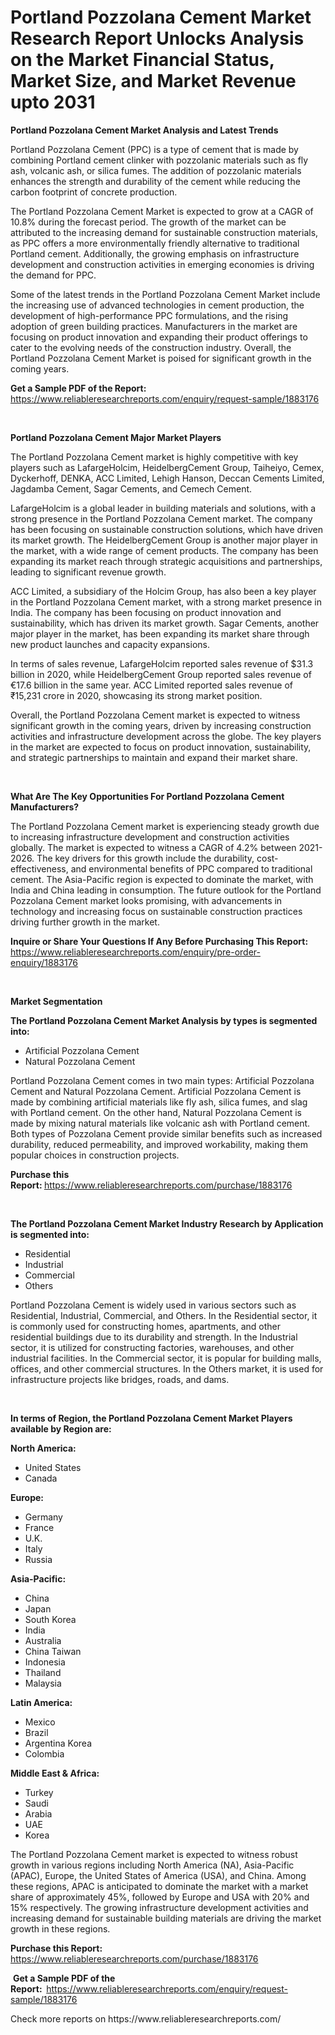 <p><h1>Portland Pozzolana Cement Market Research Report Unlocks Analysis on the Market Financial Status, Market Size, and Market Revenue upto 2031</h1></p><p><strong>Portland Pozzolana Cement Market Analysis and Latest Trends</strong></p>
<p><p>Portland Pozzolana Cement (PPC) is a type of cement that is made by combining Portland cement clinker with pozzolanic materials such as fly ash, volcanic ash, or silica fumes. The addition of pozzolanic materials enhances the strength and durability of the cement while reducing the carbon footprint of concrete production.</p><p>The Portland Pozzolana Cement Market is expected to grow at a CAGR of 10.8% during the forecast period. The growth of the market can be attributed to the increasing demand for sustainable construction materials, as PPC offers a more environmentally friendly alternative to traditional Portland cement. Additionally, the growing emphasis on infrastructure development and construction activities in emerging economies is driving the demand for PPC.</p><p>Some of the latest trends in the Portland Pozzolana Cement Market include the increasing use of advanced technologies in cement production, the development of high-performance PPC formulations, and the rising adoption of green building practices. Manufacturers in the market are focusing on product innovation and expanding their product offerings to cater to the evolving needs of the construction industry. Overall, the Portland Pozzolana Cement Market is poised for significant growth in the coming years.</p></p>
<p><strong>Get a Sample PDF of the Report:&nbsp;</strong> <a href="https://www.reliableresearchreports.com/enquiry/request-sample/1883176">https://www.reliableresearchreports.com/enquiry/request-sample/1883176</a></p>
<p>&nbsp;</p>
<p><strong>Portland Pozzolana Cement Major Market Players</strong></p>
<p><p>The Portland Pozzolana Cement market is highly competitive with key players such as LafargeHolcim, HeidelbergCement Group, Taiheiyo, Cemex, Dyckerhoff, DENKA, ACC Limited, Lehigh Hanson, Deccan Cements Limited, Jagdamba Cement, Sagar Cements, and Cemech Cement. </p><p>LafargeHolcim is a global leader in building materials and solutions, with a strong presence in the Portland Pozzolana Cement market. The company has been focusing on sustainable construction solutions, which have driven its market growth. The HeidelbergCement Group is another major player in the market, with a wide range of cement products. The company has been expanding its market reach through strategic acquisitions and partnerships, leading to significant revenue growth.</p><p>ACC Limited, a subsidiary of the Holcim Group, has also been a key player in the Portland Pozzolana Cement market, with a strong market presence in India. The company has been focusing on product innovation and sustainability, which has driven its market growth. Sagar Cements, another major player in the market, has been expanding its market share through new product launches and capacity expansions.</p><p>In terms of sales revenue, LafargeHolcim reported sales revenue of $31.3 billion in 2020, while HeidelbergCement Group reported sales revenue of €17.6 billion in the same year. ACC Limited reported sales revenue of ₹15,231 crore in 2020, showcasing its strong market position.</p><p>Overall, the Portland Pozzolana Cement market is expected to witness significant growth in the coming years, driven by increasing construction activities and infrastructure development across the globe. The key players in the market are expected to focus on product innovation, sustainability, and strategic partnerships to maintain and expand their market share.</p></p>
<p>&nbsp;</p>
<p><strong>What Are The Key Opportunities For Portland Pozzolana Cement Manufacturers?</strong></p>
<p><p>The Portland Pozzolana Cement market is experiencing steady growth due to increasing infrastructure development and construction activities globally. The market is expected to witness a CAGR of 4.2% between 2021-2026. The key drivers for this growth include the durability, cost-effectiveness, and environmental benefits of PPC compared to traditional cement. The Asia-Pacific region is expected to dominate the market, with India and China leading in consumption. The future outlook for the Portland Pozzolana Cement market looks promising, with advancements in technology and increasing focus on sustainable construction practices driving further growth in the market.</p></p>
<p><strong>Inquire or Share Your Questions If Any Before Purchasing This Report:</strong> <a href="https://www.reliableresearchreports.com/enquiry/pre-order-enquiry/1883176">https://www.reliableresearchreports.com/enquiry/pre-order-enquiry/1883176</a></p>
<p>&nbsp;</p>
<p><strong>Market Segmentation</strong></p>
<p><strong>The Portland Pozzolana Cement Market Analysis by types is segmented into:</strong></p>
<p><ul><li>Artificial Pozzolana Cement</li><li>Natural Pozzolana Cement</li></ul></p>
<p><p>Portland Pozzolana Cement comes in two main types: Artificial Pozzolana Cement and Natural Pozzolana Cement. Artificial Pozzolana Cement is made by combining artificial materials like fly ash, silica fumes, and slag with Portland cement. On the other hand, Natural Pozzolana Cement is made by mixing natural materials like volcanic ash with Portland cement. Both types of Pozzolana Cement provide similar benefits such as increased durability, reduced permeability, and improved workability, making them popular choices in construction projects.</p></p>
<p><strong>Purchase this Report:&nbsp;</strong><a href="https://www.reliableresearchreports.com/purchase/1883176">https://www.reliableresearchreports.com/purchase/1883176</a></p>
<p>&nbsp;</p>
<p><strong>The Portland Pozzolana Cement Market Industry Research by Application is segmented into:</strong></p>
<p><ul><li>Residential</li><li>Industrial</li><li>Commercial</li><li>Others</li></ul></p>
<p><p>Portland Pozzolana Cement is widely used in various sectors such as Residential, Industrial, Commercial, and Others. In the Residential sector, it is commonly used for constructing homes, apartments, and other residential buildings due to its durability and strength. In the Industrial sector, it is utilized for constructing factories, warehouses, and other industrial facilities. In the Commercial sector, it is popular for building malls, offices, and other commercial structures. In the Others market, it is used for infrastructure projects like bridges, roads, and dams.</p></p>
<p>&nbsp;</p>
<p><strong>In terms of Region, the Portland Pozzolana Cement Market Players available by Region are:</strong></p>
<p>
    <p> <strong> North America: </strong>
        <ul>
            <li>United States</li>
            <li>Canada</li>
        </ul>
        </p> 
    <p> <strong> Europe: </strong>
        <ul>
            <li>Germany</li>
            <li>France</li>
            <li>U.K.</li>
            <li>Italy</li>
            <li>Russia</li>
        </ul>
        </p> 
    <p> <strong> Asia-Pacific: </strong>
        <ul>
            <li>China</li>
            <li>Japan</li>
            <li>South Korea</li>
            <li>India</li>
            <li>Australia</li>
            <li>China Taiwan</li>
            <li>Indonesia</li>
            <li>Thailand</li>
            <li>Malaysia</li>
        </ul>
        </p> 
    <p> <strong> Latin America: </strong>
        <ul>
            <li>Mexico</li>
            <li>Brazil</li>
            <li>Argentina Korea</li>
            <li>Colombia</li>
        </ul>
        </p> 
    <p> <strong> Middle East & Africa: </strong>
        <ul>
            <li>Turkey</li>
            <li>Saudi</li>
            <li>Arabia</li>
            <li>UAE</li>
            <li>Korea</li>
        </ul>
    </p>
    </p>
<p><p>The Portland Pozzolana Cement market is expected to witness robust growth in various regions including North America (NA), Asia-Pacific (APAC), Europe, the United States of America (USA), and China. Among these regions, APAC is anticipated to dominate the market with a market share of approximately 45%, followed by Europe and USA with 20% and 15% respectively. The growing infrastructure development activities and increasing demand for sustainable building materials are driving the market growth in these regions.</p></p>
<p><strong>Purchase this Report: </strong><a href="https://www.reliableresearchreports.com/purchase/1883176">https://www.reliableresearchreports.com/purchase/1883176</a></p>
<p>&nbsp;<strong>Get a Sample PDF of the Report:&nbsp;&nbsp;</strong><a href="https://www.reliableresearchreports.com/enquiry/request-sample/1883176">https://www.reliableresearchreports.com/enquiry/request-sample/1883176</a></p>
<p><strong></strong></p>
<p>Check more reports on https://www.reliableresearchreports.com/</p>